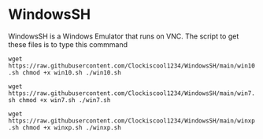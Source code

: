 # WindowsSH
WindowsSH is a Windows Emulator that runs on VNC.
The script to get these files is to type this commmand


` wget https://raw.githubusercontent.com/Clockiscool1234/WindowsSH/main/win10.sh
chmod +x win10.sh
./win10.sh `

` wget https://raw.githubusercontent.com/Clockiscool1234/WindowsSH/main/win7.sh
chmod +x win7.sh
./win7.sh `

` wget https://raw.githubusercontent.com/Clockiscool1234/WindowsSH/main/winxp.sh
chmod +x winxp.sh
./winxp.sh `



